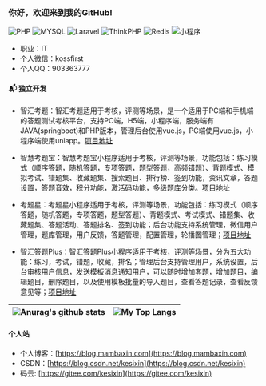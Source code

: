 ### 你好，欢迎来到我的GitHub!

![PHP](https://img.shields.io/badge/PHP-%E8%AF%AD%E8%A8%80-blue)
![MYSQL](https://img.shields.io/badge/MySQL-%E6%95%B0%E6%8D%AE%E5%BA%93-yellow)
![Laravel](https://img.shields.io/badge/Laravel-%E6%A1%86%E6%9E%B6-orange)
![ThinkPHP](https://img.shields.io/badge/ThinkPHP-%E6%A1%86%E6%9E%B6-green)
![Redis](https://img.shields.io/badge/Redis-%E6%95%B0%E6%8D%AE%E5%BA%93-brightgreen)
![小程序](https://img.shields.io/badge/%E5%B0%8F%E7%A8%8B%E5%BA%8F-%E5%BC%80%E5%8F%91-green)

- 职业：IT
- 个人微信：kossfirst
- 个人QQ：903363777


#### 📬 独立开发
- 智汇考题：智汇考题适用于考核，评测等场景，是一个适用于PC端和手机端的答题测试考核平台，支持PC端，H5端，小程序端，服务端有JAVA(springboot)和PHP版本，管理后台使用vue.js，PC端使用vue.js，小程序端使用uniapp。[项目地址](https://github.com/kesixin/QuestionWechatApp)

- 智慧考题宝：智慧考题宝小程序适用于考核，评测等场景，功能包括：练习模式（顺序答题，随机答题，专项答题，题型答题，高频错题）、背题模式、模拟考试、错题集、收藏题集、搜索题目、排行榜、签到功能，资讯文章，答题设置，答题音效，积分功能，激活码功能，多级题库分类。[项目地址](https://github.com/kesixin/QuestionWechatApp)

- 考题星：考题星小程序适用于考核，评测等场景，功能包括：练习模式（顺序答题，随机答题，专项答题，题型答题）、背题模式、考试模式、错题集、收藏题集、答题活动、答题排名、签到功能；后台功能支持系统管理，微信用户管理，题库管理，用户反馈，答题管理，配置管理，轮播图管理；[项目地址](https://github.com/kesixin/QuestionWechatApp)

- 智汇答题Plus：智汇答题Plus小程序适用于考核，评测等场景，分为五大功能：练习，考试，错题，收藏，排名；管理后台支持管理用户，系统设置，后台审核用户信息，发送模板消息通知用户，可以随时增加套题，增加题目，编辑题目，删除题目，以及使用模板批量的导入题目，查看答题记录，查看反馈意见等；[项目地址](https://github.com/kesixin/QuestionWechatApp)

|![Anurag's github stats](https://github-readme-stats.vercel.app/api?username=kesixin&show_icons=true&locale=cn&hide_border=true)|![My Top Langs](https://github-readme-stats.vercel.app/api/top-langs/?username=kesixin&locale=cn&hide_border=true&layout=compact)|
|-|-|


#### 个人站

- 个人博客：[https://blog.mambaxin.com](https://blog.mambaxin.com)
- CSDN：[https://blog.csdn.net/kesixin](https://blog.csdn.net/kesixin)
- 码云: [https://gitee.com/kesixin](https://gitee.com/kesixin)


